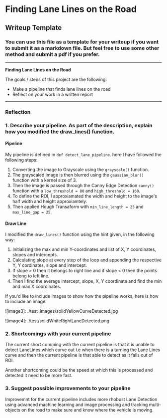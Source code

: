 # **Finding Lane Lines on the Road** 

## Writeup Template

### You can use this file as a template for your writeup if you want to submit it as a markdown file. But feel free to use some other method and submit a pdf if you prefer.

---

**Finding Lane Lines on the Road**

The goals / steps of this project are the following:
* Make a pipeline that finds lane lines on the road
* Reflect on your work in a written report


[//]: # (Image References)

[image1]: ./examples/grayscale.jpg "Grayscale"
[image2]: ./examples/lanesLines_thirdPass.jpg "Lane Lines Extrapolated"

---

### Reflection

### 1. Describe your pipeline. As part of the description, explain how you modified the draw_lines() function.

#### Pipeline
My pipeline is defined in `def detect_lane_pipeline`. here I have followed the following steps:
1. Converting the image to Grayscale using the `grayscale()` function.
2. The grayscaled image is then blurred using the `gaussian_blur()` function with a kernel size of 3.
3. Then the image is passed through the Canny Edge Detection `canny()` function with a `low_threshold = 80` and `high_threshold = 160`.
4. To define the ROI, I approxiamated the width and height to the image's half width and height approxiamtely. 
5. Then applied Hough Transaform with `min_line_length = 25` and `max_line_gap = 25`.

#### Draw Line
I modified the `draw_lines()` function using the hint given, in the following way: 
1. Initializing the max and min Y-coordinates and list of X, Y coordinates, slopes and intercepts. 
2. Calculating slope at every step of the loop and appending the respective Y, Y cordinates, slope and intercept.
3. If slope > 0 then it belongs to right line and if slope < 0 then the points belong to left line.
4. Then I find the average intercept, slope, X, Y coordinate and find the min and max X coordinates.


If you'd like to include images to show how the pipeline works, here is how to include an image: 

![image3]: ./test_images/solidYellowCurveDetected.jpg

![image4]: ./test/solidWhiteRightLaneDetected.png


### 2. Shortcomings with your current pipeline

The current short comming with the current pipeline is that it is unable to detect LaneLines which curve out i.e when there is a turning the Lane Lines curve and then the current pipeline is that able to detect as it falls out of ROI.

Another shortcoming could be the speed at which this is processed and detected it need to be more fast.


### 3. Suggest possible improvements to your pipeline

Improvemnt for the current pipeline includes more rhobust Lane Detection using advanced machine learning and image processing and tracking multi-objects on the road to make sure and know where the vehicle is moving.